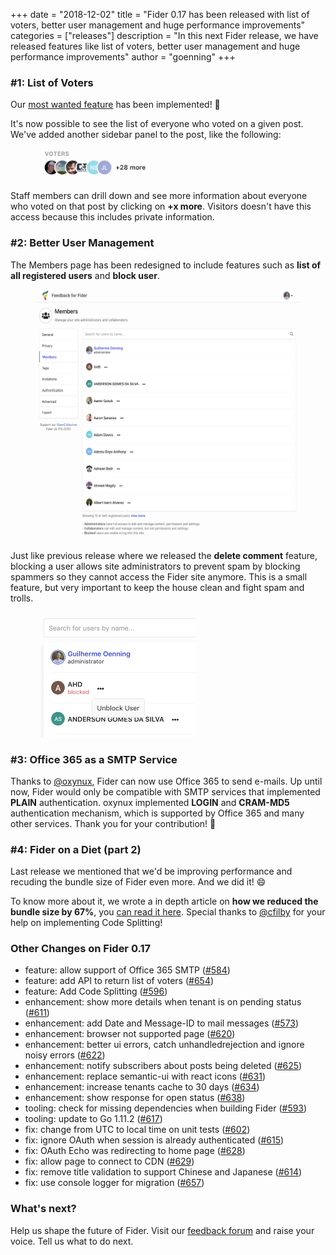 
+++
date = "2018-12-02"
title = "Fider 0.17 has been released with list of voters, better user management and huge performance improvements"
categories = ["releases"]
description = "In this next Fider release, we have released features like list of voters, better user management and huge performance improvements"
author = "goenning"
+++

### #1: List of Voters

Our [most wanted feature](https://feedback.fider.io/posts/33/list-who-voted) has been implemented! 🎉

It's now possible to see the list of everyone who voted on a given post. We've added another sidebar panel to the post, like the following:

<figure>
  <img src="/images/blog/v0.17-voters-panel.png" style="height:50px;" />
</figure>

Staff members can drill down and see more information about everyone who voted on that post by clicking on **+x more**. Visitors doesn't have this access because this includes private information.

### #2: Better User Management

The Members page has been redesigned to include features such as **list of all registered users** and **block user**.

<figure>
  <img src="/images/blog/v0.17-members-page.png" style="height:400px;" />
</figure>

Just like previous release where we released the **delete comment** feature, blocking a user allows site administrators to prevent spam by blocking spammers so they cannot access the Fider site anymore. This is a small feature, but very important to keep the house clean and fight spam and trolls.

<figure>
  <img src="/images/blog/v0.17-block-user.png" style="height:200px;" />
</figure>

### #3: Office 365 as a SMTP Service

Thanks to [@oxynux](https://github.com/oxynux), Fider can now use Office 365 to send e-mails. Up until now, Fider would only be compatible with SMTP services that implemented **PLAIN** authentication. oxynux implemented **LOGIN** and **CRAM-MD5** authentication mechanism, which is supported by Office 365 and many other services. Thank you for your contribution! 🥳

### #4: Fider on a Diet (part 2)

Last release we mentioned that we'd be improving performance and recuding the bundle size of Fider even more. And we did it! 😄

To know more about it, we wrote a in depth article on **how we reduced the bundle size by 67%**, you [can read it here](https://getfider.com/blog/how-we-reduced-initial-jscss-size/). Special thanks to [@cfilby](https://github.com/cfilby) for your help on implementing Code Splitting!

### Other Changes on Fider 0.17

- feature: allow support of Office 365 SMTP ([#584](https://github.com/getfider/fider/pull/584))
- feature: add API to return list of voters ([#654](https://github.com/getfider/fider/pull/654)) 
- feature: Add Code Splitting ([#596](https://github.com/getfider/fider/pull/596))
- enhancement: show more details when tenant is on pending status ([#611](https://github.com/getfider/fider/pull/611))
- enhancement: add Date and Message-ID to mail messages ([#573](https://github.com/getfider/fider/pull/573))
- enhancement: browser not supported page ([#620](https://github.com/getfider/fider/pull/620))
- enhancement: better ui errors, catch unhandledrejection and ignore noisy errors ([#622](https://github.com/getfider/fider/pull/622))
- enhancement: notify subscribers about posts being deleted ([#625](https://github.com/getfider/fider/pull/625))
- enhancement: replace semantic-ui with react icons ([#631](https://github.com/getfider/fider/pull/631))
- enhancement: increase tenants cache to 30 days ([#634](https://github.com/getfider/fider/pull/634))
- enhancement: show response for open status ([#638](https://github.com/getfider/fider/pull/638))
- tooling: check for missing dependencies when building Fider ([#593](https://github.com/getfider/fider/pull/593))
- tooling: update to Go 1.11.2 ([#617](https://github.com/getfider/fider/pull/617))
- fix: change from UTC to local time on unit tests ([#602](https://github.com/getfider/fider/pull/602))
- fix: ignore OAuth when session is already authenticated ([#615](https://github.com/getfider/fider/pull/615))
- fix: OAuth Echo was redirecting to home page ([#628](https://github.com/getfider/fider/pull/628))
- fix: allow page to connect to CDN ([#629](https://github.com/getfider/fider/pull/629))
- fix: remove title validation to support Chinese and Japanese ([#614](https://github.com/getfider/fider/pull/614))
- fix: use console logger for migration ([#657](https://github.com/getfider/fider/pull/657))

### What's next?

Help us shape the future of Fider. Visit our [feedback forum](https://feedback.fider.io/) and raise your voice. Tell us what to do next.